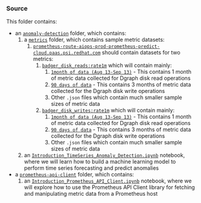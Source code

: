 ### Source
This folder contains:

* an [`anomaly-detection`](./anomaly-detection) folder, which contains:
  1. a [`metrics`](./anomaly-detection/metrics) folder, which contains sample metric datasets:
      1. [`prometheus-route-aiops-prod-prometheus-predict-cloud.paas.psi.redhat.com`](./metrics/prometheus-route-aiops-prod-prometheus-predict.cloud.paas.psi.redhat.com) should contain datasets for two metrics:
          1. [`badger_disk_reads:rate1m`](./metrics/prometheus-route-aiops-prod-prometheus-predict.cloud.paas.psi.redhat.com/badger_disk_reads:rate1m) which will contain mainly:
             1. [`1month of data (Aug 13-Sep 13)`](./metrics/prometheus-route-aiops-prod-prometheus-predict.cloud.paas.psi.redhat.com/badger_disk_reads:rate1m/1month%20of%20data%20(Aug%2013-Sep%2013)) - This contains 1 month of metric data collected for Dgraph disk read operations
             2. [`90 days of data`](./metrics/prometheus-route-aiops-prod-prometheus-predict.cloud.paas.psi.redhat.com/badger_disk_reads:rate1m/90%20days%20of%20data) - This contains 3 months of metric data collected for the Dgraph disk write operations
             3. Other `.json` files which contain much smaller sample sizes of metric data
          2. [`badger_disk_writes:rate1m`](./metrics/prometheus-route-aiops-prod-prometheus-predict.cloud.paas.psi.redhat.com/badger_disk_writes:rate1m) which will contain mainly:
             1. [`1month of data (Aug 13-Sep 13)`](./metrics/prometheus-route-aiops-prod-prometheus-predict.cloud.paas.psi.redhat.com/badger_disk_reads:rate1m/1month%20of%20data%20(Aug%2013-Sep%2013)) - This contains 1 month of metric data collected for Dgraph disk read operations
             2. [`90 days of data`](./metrics/prometheus-route-aiops-prod-prometheus-predict.cloud.paas.psi.redhat.com/badger_disk_reads:rate1m/90%20days%20of%20data) - This contains 3 months of metric data collected for the Dgraph disk write operations
             3. Other `.json` files which contain much smaller sample sizes of metric data
  2. an [`Introduction_TimeSeries_Anomaly_Detection.ipynb`](./anomaly-detection/Introduction_TimeSeries_Anomaly_Detection.ipynb) notebook, where we will learn how to build a machine learning model to perform time series forecasting and predict anomalies
* a [`prometheus-api-client`](./prometheus-api-client) folder, which contains:      
  1. an [`Introduction_Prometheus_API_Client.ipynb`](./Introduction_Prometheus_API_Client.ipynb) notebook, where we will explore how to use the Prometheus API Client library for fetching and manipulating metric data from a Prometheus host
